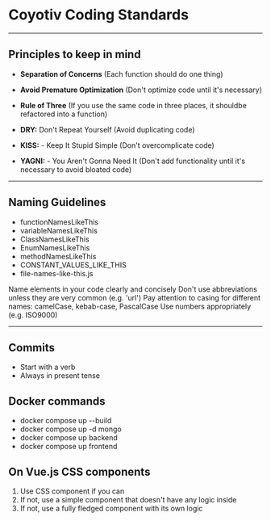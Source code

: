 # Coyotiv Coding Standards

---

## Principles to keep in mind

- **Separation of Concerns** (Each function should do one thing)

- **Avoid Premature Optimization** (Don't optimize code until it's necessary)

- **Rule of Three** (If you use the same code in three places, it shouldbe refactored into a function)

- **DRY:** Don't Repeat Yourself (Avoid duplicating code)

- **KISS:** - Keep It Stupid Simple (Don't overcomplicate code)

- **YAGNI:** - You Aren't Gonna Need It (Don't add functionality until it's necessary to avoid bloated code)

---

## Naming Guidelines

- functionNamesLikeThis
- variableNamesLikeThis
- ClassNamesLikeThis
- EnumNamesLikeThis
- methodNamesLikeThis
- CONSTANT_VALUES_LIKE_THIS
- file-names-like-this.js

Name elements in your code clearly and concisely
Don't use abbreviations unless they are very common (e.g. 'url')
Pay attention to casing for different names: camelCase, kebab-case, PascalCase
Use numbers appropriately (e.g. ISO9000)

---

## Commits

- Start with a verb
- Always in present tense

## Docker commands

- docker compose up --build
- docker compose up -d mongo
- docker compose up backend
- docker compose up frontend

## On Vue.js CSS components

1. Use CSS component if you can
2. If not, use a simple component that doesn't have any logic inside
3. If not, use a fully fledged component with its own logic

